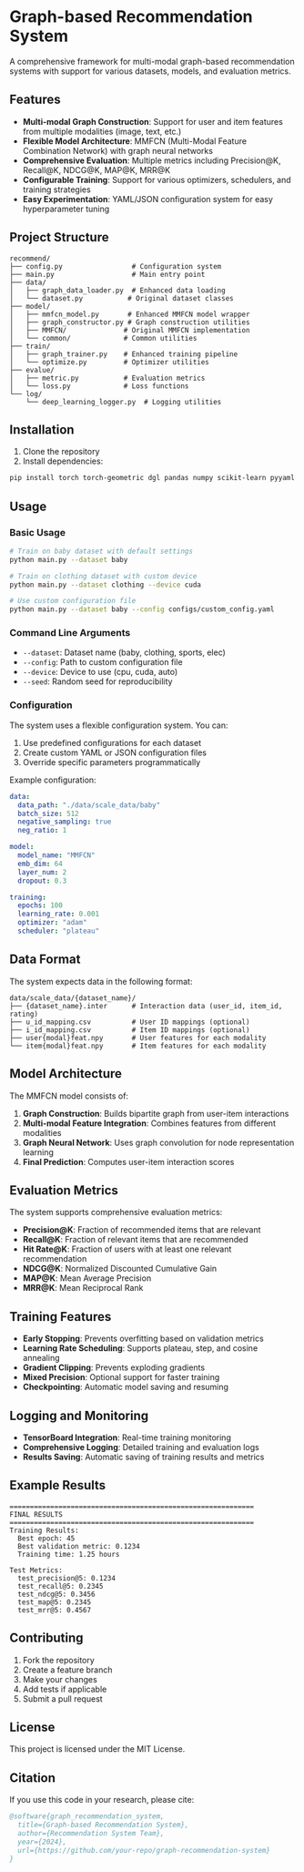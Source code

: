 # Graph-based Recommendation System

A comprehensive framework for multi-modal graph-based recommendation systems with support for various datasets, models, and evaluation metrics.

## Features

- **Multi-modal Graph Construction**: Support for user and item features from multiple modalities (image, text, etc.)
- **Flexible Model Architecture**: MMFCN (Multi-Modal Feature Combination Network) with graph neural networks
- **Comprehensive Evaluation**: Multiple metrics including Precision@K, Recall@K, NDCG@K, MAP@K, MRR@K
- **Configurable Training**: Support for various optimizers, schedulers, and training strategies
- **Easy Experimentation**: YAML/JSON configuration system for easy hyperparameter tuning

## Project Structure

```
recommend/
├── config.py                 # Configuration system
├── main.py                   # Main entry point
├── data/
│   ├── graph_data_loader.py  # Enhanced data loading
│   └── dataset.py           # Original dataset classes
├── model/
│   ├── mmfcn_model.py       # Enhanced MMFCN model wrapper
│   ├── graph_constructor.py # Graph construction utilities
│   ├── MMFCN/              # Original MMFCN implementation
│   └── common/             # Common utilities
├── train/
│   ├── graph_trainer.py    # Enhanced training pipeline
│   └── optimize.py         # Optimizer utilities
├── evalue/
│   ├── metric.py           # Evaluation metrics
│   └── loss.py             # Loss functions
└── log/
    └── deep_learning_logger.py  # Logging utilities
```

## Installation

1. Clone the repository
2. Install dependencies:
```bash
pip install torch torch-geometric dgl pandas numpy scikit-learn pyyaml tensorboard
```

## Usage

### Basic Usage

```bash
# Train on baby dataset with default settings
python main.py --dataset baby

# Train on clothing dataset with custom device
python main.py --dataset clothing --device cuda

# Use custom configuration file
python main.py --dataset baby --config configs/custom_config.yaml
```

### Command Line Arguments

- `--dataset`: Dataset name (baby, clothing, sports, elec)
- `--config`: Path to custom configuration file
- `--device`: Device to use (cpu, cuda, auto)
- `--seed`: Random seed for reproducibility

### Configuration

The system uses a flexible configuration system. You can:

1. Use predefined configurations for each dataset
2. Create custom YAML or JSON configuration files
3. Override specific parameters programmatically

Example configuration:

```yaml
data:
  data_path: "./data/scale_data/baby"
  batch_size: 512
  negative_sampling: true
  neg_ratio: 1

model:
  model_name: "MMFCN"
  emb_dim: 64
  layer_num: 2
  dropout: 0.3

training:
  epochs: 100
  learning_rate: 0.001
  optimizer: "adam"
  scheduler: "plateau"
```

## Data Format

The system expects data in the following format:

```
data/scale_data/{dataset_name}/
├── {dataset_name}.inter      # Interaction data (user_id, item_id, rating)
├── u_id_mapping.csv          # User ID mappings (optional)
├── i_id_mapping.csv          # Item ID mappings (optional)
├── user{modal}feat.npy       # User features for each modality
└── item{modal}feat.npy       # Item features for each modality
```

## Model Architecture

The MMFCN model consists of:

1. **Graph Construction**: Builds bipartite graph from user-item interactions
2. **Multi-modal Feature Integration**: Combines features from different modalities
3. **Graph Neural Network**: Uses graph convolution for node representation learning
4. **Final Prediction**: Computes user-item interaction scores

## Evaluation Metrics

The system supports comprehensive evaluation metrics:

- **Precision@K**: Fraction of recommended items that are relevant
- **Recall@K**: Fraction of relevant items that are recommended
- **Hit Rate@K**: Fraction of users with at least one relevant recommendation
- **NDCG@K**: Normalized Discounted Cumulative Gain
- **MAP@K**: Mean Average Precision
- **MRR@K**: Mean Reciprocal Rank

## Training Features

- **Early Stopping**: Prevents overfitting based on validation metrics
- **Learning Rate Scheduling**: Supports plateau, step, and cosine annealing
- **Gradient Clipping**: Prevents exploding gradients
- **Mixed Precision**: Optional support for faster training
- **Checkpointing**: Automatic model saving and resuming

## Logging and Monitoring

- **TensorBoard Integration**: Real-time training monitoring
- **Comprehensive Logging**: Detailed training and evaluation logs
- **Results Saving**: Automatic saving of training results and metrics

## Example Results

```
============================================================
FINAL RESULTS
============================================================
Training Results:
  Best epoch: 45
  Best validation metric: 0.1234
  Training time: 1.25 hours

Test Metrics:
  test_precision@5: 0.1234
  test_recall@5: 0.2345
  test_ndcg@5: 0.3456
  test_map@5: 0.2345
  test_mrr@5: 0.4567
```

## Contributing

1. Fork the repository
2. Create a feature branch
3. Make your changes
4. Add tests if applicable
5. Submit a pull request

## License

This project is licensed under the MIT License.

## Citation

If you use this code in your research, please cite:

```bibtex
@software{graph_recommendation_system,
  title={Graph-based Recommendation System},
  author={Recommendation System Team},
  year={2024},
  url={https://github.com/your-repo/graph-recommendation-system}
}
```

